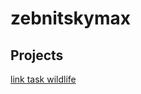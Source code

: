 # zebnitskymax
## Projects

[link task wildlife](https://zebnitskymax.github.io/Projects/wildlife/)
 

